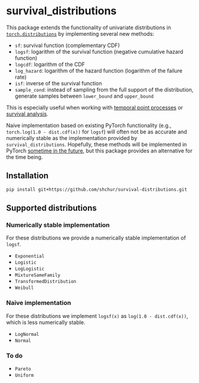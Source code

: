 # survival_distributions

This package extends the functionality of univariate distributions in [`torch.distributions`](https://pytorch.org/docs/stable/distributions.html)
by implementing several new methods:
- `sf`: survival function (complementary CDF)
- `logsf`: logarithm of the survival function (negative cumulative hazard function)
- `logcdf`: logarithm of the CDF
- `log_hazard`: logarithm of the hazard function (logarithm of the failure rate)
- `isf`: inverse of the survival function
- `sample_cond`: instead of sampling from the full support of the distribution, 
generate samples between `lower_bound` and `upper_bound`
 
This is especially useful when working with
[temporal point processes](https://shchur.github.io/blog/2020/tpp1-conditional-intensity/)
or [survival analysis](https://en.wikipedia.org/wiki/Survival_analysis).

Naive implementation based on existing PyTorch functionality (e.g., 
`torch.log(1.0 - dist.cdf(x))` for `logsf`) will often not be as accurate and numerically 
stable as the implementation provided by `survival_distributions`.
Hopefully, these methods will be implemented in PyTorch [sometime in the future](https://github.com/pytorch/pytorch/issues/52973), 
but this package provides an alternative for the time being.

## Installation

```bash
pip install git+https://github.com/shchur/survival-distributions.git
```

## Supported distributions

### Numerically stable implementation
For these distributions we provide a numerically stable implementation of `logsf`.
- `Exponential`
- `Logistic`
- `LogLogistic`
- `MixtureSameFamily`
- `TransformedDistribution`
- `Weibull`

### Naive implementation 
For these distributions we implement `logsf(x)` as `log(1.0 - dist.cdf(x))`, which is less 
numerically stable.
- `LogNormal`
- `Normal`

### To do
- `Pareto`
- `Uniform`